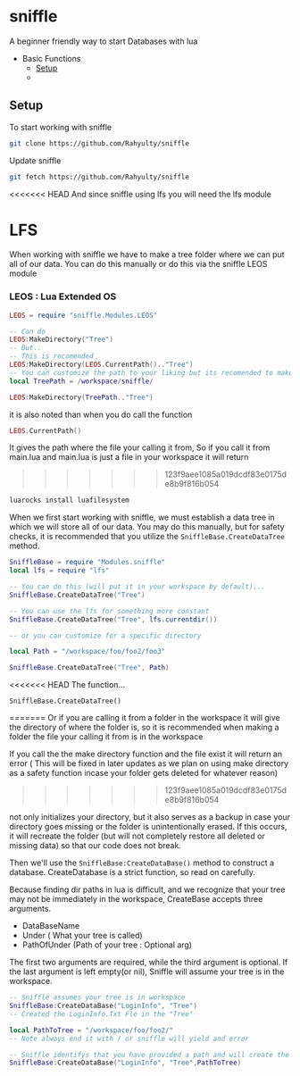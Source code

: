 # sniffle

A beginner friendly way to start Databases with lua


- Basic Functions
    - [Setup](##Setup)
    - 




## **Setup**

To start working with sniffle

```bash
git clone https://github.com/Rahyulty/sniffle
```

Update sniffle

```bash
git fetch https://github.com/Rahyulty/sniffle
```

<<<<<<< HEAD
And since sniffle using lfs you will need the lfs module

LFS
=======
When working with sniffle we have to make a tree folder where we can put all of our data. You can do this manually or do this via the sniffle LEOS module

### LEOS : Lua Extended OS


```lua
LEOS = require "sniffle.Modules.LEOS"

-- Can do  
LEOS:MakeDirectory("Tree")
-- But..
-- This is recomended
LEOS:MakeDirectory(LEOS.CurrentPath().."Tree")
-- You can customize the path to your liking but its recomended to make a variable ex.
local TreePath = /workspace/sniffle/

LEOS:MakeDirectory(TreePath.."Tree")
```

it is also noted than when you do call the function 

```lua
LEOS.CurrentPath()
```

It gives the path where the file your calling it from, So if you call it from main.lua and main.lua is just a file in your workspace it will return 
>>>>>>> 123f9aee1085a019dcdf83e0175de8b9f816b054

```bash
luarocks install luafilesystem
```
When we first start working with sniffle, we must establish a data tree in which we will store all of our data. You may do this manually, but for safety checks, it is recommended that you utilize the ```SniffleBase.CreateDataTree``` method.



```lua
SniffleBase = require "Modules.sniffle"
local lfs = require "lfs"

-- You can do this (will put it in your workspace by default)...
SniffleBase.CreateDataTree("Tree")

-- You can use the lfs for something more constant
SniffleBase.CreateDataTree("Tree", lfs.currentdir())

-- or you can customize for a specific directory

local Path = "/workspace/foo/foo2/foo3"

SniffleBase.CreateDataTree("Tree", Path)
```

<<<<<<< HEAD
The function...
```
SniffleBase.CreateDataTree()
```
=======
Or if you are calling it from a folder in the workspace it will give the directory of where the folder is, so it is recommended when making a folder the file your calling it from is in the workspace

If you call the the make directory function and the file exist it will return an error ( This will be fixed in later updates as we plan on using make directory as a safety function incase your folder gets deleted for whatever reason)



>>>>>>> 123f9aee1085a019dcdf83e0175de8b9f816b054

not only initializes your directory, but it also serves as a backup in case your directory goes missing or the folder is unintentionally erased. If this occurs, it will recreate the folder (but will not completely restore all deleted or missing data) so that our code does not break.

Then we'll use the ```SniffleBase:CreateDataBase()``` method to construct a database. CreateDatabase is a strict function, so read on carefully.

Because finding dir paths in lua is difficult, and we recognize that your tree may not be immediately in the workspace, CreateBase accepts three arguments.
- DataBaseName
- Under ( What your tree is called)
- PathOfUnder (Path of your tree : Optional arg)

The first two arguments are required, while the third argument is optional. If the last argument is left empty(or nil), Sniffle will assume your tree is in the workspace.

```lua
-- Sniffle assumes your tree is in workspace 
SniffleBase:CreateDataBase("LoginInfo", "Tree")
-- Created the LoginInfo.Txt Fle in the "Tree"

local PathToTree = "/workspace/foo/foo2/"
-- Note always end it with / or sniffle will yield and error

-- Sniffle identifys that you have provided a path and will create the file in the dir given
SniffleBase:CreateDataBase("LoginInfo", "Tree",PathToTree)
```



